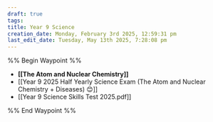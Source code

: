 ```yaml
---
draft: true
tags: 
title: Year 9 Science
creation_date: Monday, February 3rd 2025, 12:59:31 pm
last_edit_date: Tuesday, May 13th 2025, 7:28:08 pm
---
```


%% Begin Waypoint %%
- **[[The Atom and Nuclear Chemistry]]**
- [[Year 9 2025 Half Yearly Science Exam (The Atom and Nuclear Chemistry + Diseases) 😊]]
- [[Year 9 Science Skills Test 2025.pdf]]

%% End Waypoint %%
